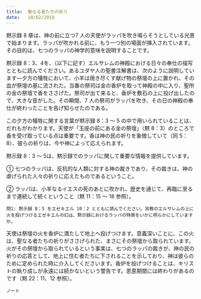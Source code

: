 ```yaml
---
title:  聖なる者たちの祈り
date:   10/02/2019
---
```


黙示録 8 章は、神の前に立つ7 人の天使がラッパを吹き鳴らそうとしている光景で始まります。ラッパが吹かれる前に、もう一つ別の場面が挿入されています。その目的は、七つのラッパの神学的意味を説明することです。

黙示録 8：3、4を、（以下に記す）エルサレムの神殿における日々の奉仕の描写とともに読んでください。あるユダヤ人の聖書注解書は、次のように説明しています―夕方の犠牲において、小羊は焼き尽くす献げ物の祭壇の上に置かれ、その血が祭壇の基に流された。当番の祭司は金の香炉を取って神殿の中に入り、聖所の金の祭壇で香をささげた。祭司が出て来ると、香炉を敷石の上に投げ出したので、大きな音がした。その瞬間、7 人の祭司がラッパを吹き、その日の神殿の奉仕が終わったことを告げ知らせたのである。

この夕方の犠牲に関する言葉が黙示録 8：3 ～ 5 の中で用いられていることは、だれもがわかります。天使が「玉座の前にある金の祭壇」（黙 8：3）のところで香を受け取っている点は重要です。香は神の民の祈りを象徴していて（同 5：8）、彼らの祈りは、今や神によって応えられます。

黙示録 8：3 ～ 5は、黙示録でのラッパに関して重要な情報を提供しています。

① 七つのラッパは、反抗的な人類に対する神の裁きであり、その裁きは、神の虐げられた人々の祈りに応えたものであるということ。

② ラッパは、小羊なるイエスの死のあとに吹かれ、歴史を通じて、再臨に至るまで連続して続くということ（黙 11：15 ～ 18 参照）。

`問1: 黙示録 8：5 をエゼキエル 10：2 とともに読んでください。背教のエルサレムの上に火を投げつけるエゼキエルの幻は、黙示録におけるラッパの特質をいかに明らかにしていますか。`

天使は祭壇の火を香炉に満たして地上へ投げつけます。意義深いことに、この火は、聖なる者たちの祈りがささげられた、まさにその祭壇から取られています。火がその祭壇から取られているという事実は、七つのラッパの裁きが、神の民の祈りの応答として、地上に住む者たちに下されることを示しており、神は彼らのために定められた時に介入してくださいます。香炉を投げつけることは、キリストの執り成しが永遠には続かないという警告です。恩恵期間には終わりがあるのです（黙 22：11、12 参照）。

`ノート`